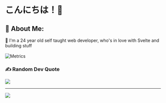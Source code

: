 

# こんにちは！🙂  
## 💫 About Me:
🙂 I'm a 24 year old self taught web developer, who's in love with Svelte and building stuff <br><br>
![Metrics](https://metrics.lecoq.io/michaelnji?template=classic&base.indepth=true&base.hireable=true&isocalendar=1&languages=1&stargazers=1&lines=1&habits=1&stars=1&followup=1&people=1&repositories=1&achievements=1&notable=1&activity=1&introduction=1&pagespeed=1&music=1&reactions=1&calendar=1&traffic=1&rss=1&base=header%2C%20activity%2C%20community%2C%20repositories%2C%20metadata&base.indepth=true&base.hireable=true&base.skip=false&repositories.batch=100&repositories.forks=false&repositories.affiliations=owner&isocalendar=false&isocalendar.duration=full-year&languages=false&languages.limit=8&languages.threshold=0%25&languages.other=true&languages.colors=github&languages.sections=most-used&languages.indepth=false&languages.analysis.timeout=15&languages.analysis.timeout.repositories=7.5&languages.categories=markup%2C%20programming&languages.recent.categories=markup%2C%20programming&languages.recent.load=300&languages.recent.days=14&stargazers=false&stargazers.days=14&stargazers.charts=true&stargazers.charts.type=chartist&stargazers.worldmap=true&stargazers.worldmap.sample=0&lines=false&lines.sections=base&lines.repositories.limit=4&lines.history.limit=3&lines.delay=0&stars=false&stars.limit=4&habits=false&habits.from=200&habits.days=14&habits.facts=true&habits.charts=true&habits.charts.type=classic&habits.trim=false&habits.languages.limit=8&habits.languages.threshold=0%25&followup=false&followup.sections=repositories&followup.indepth=true&followup.archived=true&reactions=false&reactions.limit=200&reactions.limit.issues=100&reactions.limit.discussions=100&reactions.limit.discussions.comments=100&reactions.days=0&reactions.display=absolute&people=false&people.limit=50&people.identicons=false&people.identicons.hide=false&people.size=28&people.types=followers%2C%20following&people.shuffle=false&repositories=false&repositories.pinned=2&repositories.starred=2&repositories.random=0&repositories.order=featured%2C%20pinned%2C%20starred%2C%20random&calendar=false&calendar.limit=3&achievements=false&achievements.threshold=C&achievements.secrets=true&achievements.display=detailed&achievements.limit=0&notable=false&notable.from=all&notable.repositories=true&notable.indepth=true&notable.types=commit&notable.self=true&activity=false&activity.limit=5&activity.load=300&activity.days=14&activity.visibility=all&activity.timestamps=false&activity.filter=all&traffic=false&introduction=false&introduction.title=true&pagespeed=false&pagespeed.url=.user.website&pagespeed.detailed=true&pagespeed.screenshot=true&pagespeed.pwa=false&music=false&music.provider=spotify&music.user=Myke&music.mode=top&music.limit=5&music.played.at=true&music.time.range=medium&music.top.type=artists&rss=false&rss.source=https%3A%2F%2Fwww.michaelnji.dev%2Frss&rss.limit=4&config.timezone=Africa%2FDouala&config.twemoji=true&config.octicon=true)

### ✍️ Random Dev Quote
![](https://quotes-github-readme.vercel.app/api?type=vetical&theme=radical)

---
[![](https://visitcount.itsvg.in/api?id=michaelnji&icon=0&color=6)](https://visitcount.itsvg.in)

